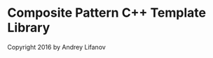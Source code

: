 Composite Pattern C++ Template Library
=====================================

Copyright 2016 by Andrey Lifanov